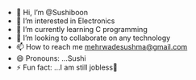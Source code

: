 - 👋 Hi, I’m @Sushiboon
- 👀 I’m interested in Electronics 
- 🌱 I’m currently learning C programming 
- 💞️ I’m looking to collaborate on any technology 
- 📫 How to reach me mehrwadesushma@gmail.com
- 😄 Pronouns: ...Sushi
- ⚡ Fun fact: ...I am still jobless😬

<!---
Sushiboon/Sushiboon is a ✨ special ✨ repository because its `README.md` (this file) appears on your GitHub profile.
You can click the Preview link to take a look at your changes.
--->
